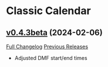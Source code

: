 # Classic Calendar

## [v0.4.3beta](https://github.com/birkholz/ClassicCalendar/tree/v0.4.3beta) (2024-02-06)
[Full Changelog](https://github.com/birkholz/ClassicCalendar/compare/v0.4.2beta...v0.4.3beta) [Previous Releases](https://github.com/birkholz/ClassicCalendar/releases)

- Adjusted DMF start/end times  
